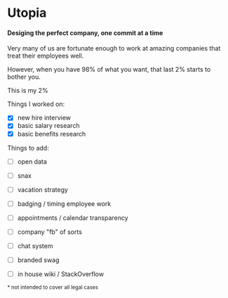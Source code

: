 # Utopia

#### Desiging the perfect company, one commit at a time

Very many of us are fortunate enough to work at amazing companies that treat their employees well. 

However, when you have 98% of what you want, that last 2% starts to bother you. 

This is my 2%


Things I worked on:

- [x] new hire interview
- [x] basic salary research
- [x] basic benefits research

Things to add:

- [ ] open data
- [ ] snax
- [ ] vacation strategy
- [ ] badging / timing employee work
- [ ] appointments / calendar transparency
- [ ] company "fb" of sorts
- [ ] chat system
- [ ] branded swag
- [ ] in house wiki / StackOverflow 




<sup>* not intended to cover all legal cases</sup>


